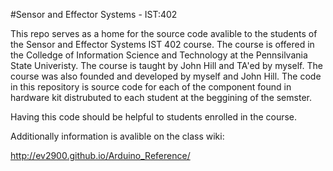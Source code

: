 #Sensor and Effector Systems - IST:402

This repo serves as a home for the source code avalible to the students of the Sensor and Effector Systems IST 402 course. The course is offered in the Colledge of Information Science and Technology at the Pennsilvania State Univeristy. The course is taught by John Hill and TA'ed by myself. The course was also founded and developed by myself and John Hill. The code in this repository is source code for each of the component found in hardware kit distrubuted to each student at the beggining of the semster.

Having this code should be helpful to students enrolled in the course.

Additionally information is avalible on the class wiki:

http://ev2900.github.io/Arduino_Reference/
